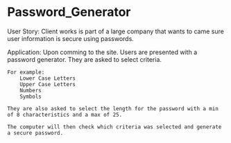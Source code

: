 # Password_Generator

User Story:
    Client works is part of a large company that wants to came sure user information is secure using passwords.


Application:
    Upon comming to the site. Users are presented with a password generator. They are asked to select criteria. 
    
    For example:
        Lower Case Letters
        Upper Case Letters
        Numbers
        Symbols
    
    They are also asked to select the length for the password with a min of 8 characteristics and a max of 25.

    The computer will then check which criteria was selected and generate a secure password.
